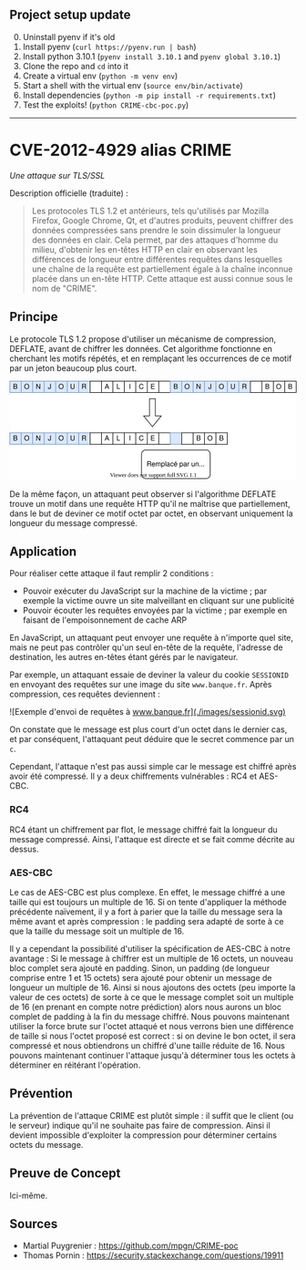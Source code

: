 ## Project setup update

0. Uninstall pyenv if it's old
1. Install pyenv (`curl https://pyenv.run | bash`)
2. Install python 3.10.1 (`pyenv install 3.10.1` and `pyenv global 3.10.1`)
3. Clone the repo and `cd` into it
4. Create a virtual env (`python -m venv env`)
5. Start a shell with the virtual env (`source env/bin/activate`)
6. Install dependencies (`python -m pip install -r requirements.txt`)
7. Test the exploits! (`python CRIME-cbc-poc.py`)

---

# CVE-2012-4929 alias CRIME

_Une attaque sur TLS/SSL_

Description officielle (traduite) :

> Les protocoles TLS 1.2 et antérieurs, tels qu'utilisés par Mozilla Firefox, Google Chrome, Qt, et d'autres produits, peuvent chiffrer des données compressées sans prendre le soin dissimuler la longueur des données en clair. Cela permet, par des attaques d'homme du milieu, d'obtenir les en-têtes HTTP en clair en observant les différences de longueur entre différentes requêtes dans lesquelles une chaîne de la requête est partiellement égale à la chaîne inconnue placée dans un en-tête HTTP. Cette attaque est aussi connue sous le nom de "CRIME".

## Principe

Le protocole TLS 1.2 propose d'utiliser un mécanisme de compression, DEFLATE, avant de chiffrer les données. Cet algorithme fonctionne en cherchant les motifs répétés, et en remplaçant les occurrences de ce motif par un jeton beaucoup plus court.

![Exemple de compression avec DEFLATE](./images/deflate.svg)

De la même façon, un attaquant peut observer si l'algorithme DEFLATE trouve un motif dans une requête HTTP qu'il ne maîtrise que partiellement, dans le but de deviner ce motif octet par octet, en observant uniquement la longueur du message compressé.

## Application

Pour réaliser cette attaque il faut remplir 2 conditions :

- Pouvoir exécuter du JavaScript sur la machine de la victime ; par exemple la victime ouvre un site malveillant en cliquant sur une publicité
- Pouvoir écouter les requêtes envoyées par la victime ; par exemple en faisant de l'empoisonnement de cache ARP

En JavaScript, un attaquant peut envoyer une requête à n'importe quel site, mais ne peut pas contrôler qu'un seul en-tête de la requête, l'adresse de destination, les autres en-têtes étant gérés par le navigateur.

Par exemple, un attaquant essaie de deviner la valeur du cookie `SESSIONID` en envoyant des requêtes sur une image du site `www.banque.fr`. Après compression, ces requêtes deviennent :

![Exemple d'envoi de requêtes à www.banque.fr](./images/sessionid.svg)

On constate que le message est plus court d'un octet dans le dernier cas, et par conséquent, l'attaquant peut déduire que le secret commence par un `c`.

Cependant, l'attaque n'est pas aussi simple car le message est chiffré après avoir été compressé. Il y a deux chiffrements vulnérables : RC4 et AES-CBC.

### RC4
RC4 étant un chiffrement par flot, le message chiffré fait la longueur du message compressé. Ainsi, l'attaque est directe et se fait comme décrite au dessus.
### AES-CBC
Le cas de AES-CBC est plus complexe. En effet, le message chiffré a une taille qui est toujours un multiple de 16. Si on tente d'appliquer la méthode précédente naïvement, il y a fort à parier que la taille du message sera la même avant et après compression : le padding sera adapté de sorte à ce que la taille du message soit un multiple de 16.

Il y a cependant la possibilité d'utiliser la spécification de AES-CBC à notre avantage : Si le message à chiffrer est un multiple de 16 octets, un nouveau bloc complet sera ajouté en padding. Sinon, un padding (de longueur comprise entre 1 et 15 octets) sera ajouté pour obtenir un message de longueur un multiple de 16.
Ainsi si nous ajoutons des octets (peu importe la valeur de ces octets) de sorte à ce que le message complet soit un multiple de 16 (en prenant en compte notre prédiction) alors nous aurons un bloc complet de padding à la fin du message chiffré.
Nous pouvons maintenant utiliser la force brute sur l'octet attaqué et nous verrons bien une différence de taille si nous l'octet proposé est correct : si on devine le bon octet, il sera compressé et nous obtiendrons un chiffré d'une taille réduite de 16.
Nous pouvons maintenant continuer l'attaque jusqu'à déterminer tous les octets à déterminer en réitérant l'opération.

## Prévention

La prévention de l'attaque CRIME est plutôt simple : il suffit que le client (ou le serveur) indique qu'il ne souhaite pas faire de compression. Ainsi il devient impossible d'exploiter la compression pour déterminer certains octets du message.

## Preuve de Concept

Ici-même.

## Sources

- Martial Puygrenier : https://github.com/mpgn/CRIME-poc
- Thomas Pornin : https://security.stackexchange.com/questions/19911
